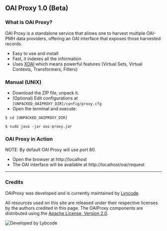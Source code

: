 ## OAI Proxy 1.0 (Beta)

### What is OAI Proxy?

OAI Proxy is a standalone service that allows one to harvest multiple OAI-PMH data providers, offering an OAI interface that exposes those harvested records.

- Easy to use and install
- Fast, it indexes all the information
- Uses [XOAI](http://github.com/lyncode/xoai) which means powerful features (Virtual Sets, Virtual Contexts, Transformers, Filters)


### Manual (UNIX)

- Download the ZIP file, unpack it.
- (Optional) Edit configurations at ``[UNPACKED_OAIPROXY_DIR]/config/proxy.cfg``
- Open the terminal and execute:

``$ cd [UNPACKED_OAIPROXY_DIR]``

``$ sudo java -jar oai-proxy.jar``

### OAI Proxy in Action

NOTE: By default OAI Proxy will use port 80.

- Open the browser at http://localhost
- The OAI interface will be available at http://localhost/oai/request

- - - 

### Credits

OAIProxy was developed and is currently maintained by [Lyncode](http://www.lyncode.com). 

All resources used on this site are released under their respective licenses by the authors credited in this page.
The OAIProxy components are distributed using the [Apache License, Version 2.0](http://www.apache.org/licenses/LICENSE-2.0).

![Developed by Lybcode](http://www.lyncode.com/images/lyncode/logo.png)
